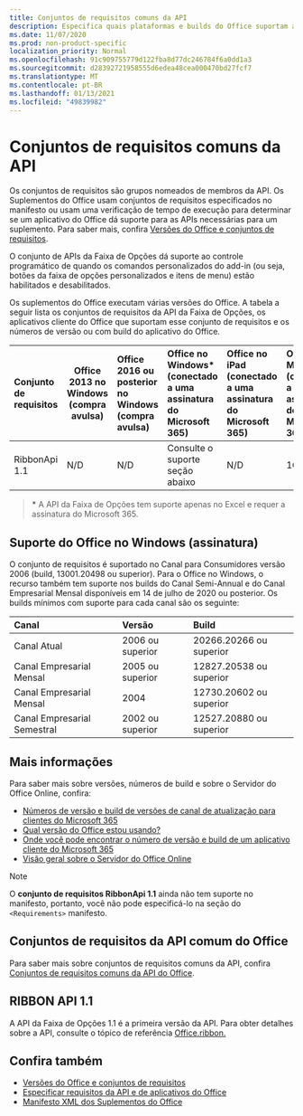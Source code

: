 ```yaml
---
title: Conjuntos de requisitos comuns da API
description: Especifica quais plataformas e builds do Office suportam as APIs dinâmicas da faixa de opções.
ms.date: 11/07/2020
ms.prod: non-product-specific
localization_priority: Normal
ms.openlocfilehash: 91c909755779d122fba8d77dc246784f6a0dd1a3
ms.sourcegitcommit: d28392721958555d6edea48cea000470bd27fcf7
ms.translationtype: MT
ms.contentlocale: pt-BR
ms.lasthandoff: 01/13/2021
ms.locfileid: "49839982"
---
```

# <a name="ribbon-api-requirement-sets"></a>Conjuntos de requisitos comuns da API

Os conjuntos de requisitos são grupos nomeados de membros da API. Os Suplementos do Office usam conjuntos de requisitos especificados no manifesto ou usam uma verificação de tempo de execução para determinar se um aplicativo do Office dá suporte para as APIs necessárias para um suplemento. Para saber mais, confira [Versões do Office e conjuntos de requisitos](../../develop/office-versions-and-requirement-sets.md).

O conjunto de APIs da Faixa de Opções dá suporte ao controle programático de quando os comandos personalizados do add-in (ou seja, botões da faixa de opções personalizados e itens de menu) estão habilitados e desabilitados.

Os suplementos do Office executam várias versões do Office. A tabela a seguir lista os conjuntos de requisitos da API da Faixa de Opções, os aplicativos cliente do Office que suportam esse conjunto de requisitos e os números de versão ou com build do aplicativo do Office.

|  Conjunto de requisitos  | Office 2013 no Windows<br>(compra avulsa) | Office 2016 ou posterior no Windows<br>(compra avulsa)   | Office no Windows\*<br>(conectado a uma assinatura do Microsoft 365) |  Office no iPad<br>(conectado a uma assinatura do Microsoft 365)  |  Office no Mac\*<br>(conectado a uma assinatura do Microsoft 365)  | Office na Web\*  |  Servidor do Office Online  |
|:-----|-----|:-----|:-----|:-----|:-----|:-----|:-----|
| RibbonApi 1.1  | N/D | N/D | Consulte o suporte<br>seção abaixo | N/D | 16.38 | Novembro de 2020 | N/D|

> **&#42;** A API da Faixa de Opções tem suporte apenas no Excel e requer a assinatura do Microsoft 365.

## <a name="office-on-windows-subscription-support"></a>Suporte do Office no Windows (assinatura)

O conjunto de requisitos é suportado no Canal para Consumidores versão 2006 (build, 13001.20498 ou superior). Para o Office no Windows, o recurso também tem suporte nos builds do Canal Semi-Annual e do Canal Empresarial Mensal disponíveis em 14 de julho de 2020 ou posterior. Os builds mínimos com suporte para cada canal são os seguinte:  

|Canal | Versão | Build|
|:-----|:-----|:-----|
|Canal Atual | 2006 ou superior | 20266.20266 ou superior|
|Canal Empresarial Mensal | 2005 ou superior | 12827.20538 ou superior|
|Canal Empresarial Mensal | 2004 | 12730.20602 ou superior|
|Canal Empresarial Semestral | 2002 ou superior | 12527.20880 ou superior|

## <a name="more-information"></a>Mais informações

Para saber mais sobre versões, números de build e sobre o Servidor do Office Online, confira:

- [Números de versão e build de versões de canal de atualização para clientes do Microsoft 365](https://support.office.com/article/version-and-build-numbers-of-update-channel-releases-ae942449-1fca-4484-898b-a933ea23def7)
- [Qual versão do Office estou usando?](https://support.office.com/article/What-version-of-Office-am-I-using-932788b8-a3ce-44bf-bb09-e334518b8b19)
- [Onde você pode encontrar o número de versão e build de um aplicativo cliente do Microsoft 365](https://support.office.com/article/version-and-build-numbers-of-update-channel-releases-ae942449-1fca-4484-898b-a933ea23def7)
- [Visão geral sobre o Servidor do Office Online](/officeonlineserver/office-online-server-overview)

> [!NOTE]
> O **conjunto de requisitos RibbonApi 1.1** ainda não tem suporte no manifesto, portanto, você não pode especificá-lo na seção do `<Requirements>` manifesto.


## <a name="office-common-api-requirement-sets"></a>Conjuntos de requisitos da API comum do Office

Para saber mais sobre conjuntos de requisitos comuns da API, confira [Conjuntos de requisitos comuns da API do Office](office-add-in-requirement-sets.md).

## <a name="ribbon-api-11"></a>RIBBON API 1.1

A API da Faixa de Opções 1.1 é a primeira versão da API. Para obter detalhes sobre a API, consulte o tópico de referência [Office.ribbon.](/javascript/api/office/office.ribbon)

## <a name="see-also"></a>Confira também

- [Versões do Office e conjuntos de requisitos](../../develop/office-versions-and-requirement-sets.md)
- [Especificar requisitos da API e de aplicativos do Office](../../develop/specify-office-hosts-and-api-requirements.md)
- [Manifesto XML dos Suplementos do Office](../../develop/add-in-manifests.md)